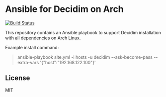 # Ansible for Decidim on Arch

[![Build Status](https://travis-ci.org/geerlingguy/ansible-for-devops.svg?branch=master)](https://travis-ci.org/geerlingguy/ansible-for-devops)

This repository contains an Ansible playbook to support Decidim installation with all dependencies on Arch Linux.

Example install command:

> ansible-playbook site.yml -i hosts -u decidim --ask-become-pass --extra-vars '{"host":"192.168.122.100"}'


## License

MIT
